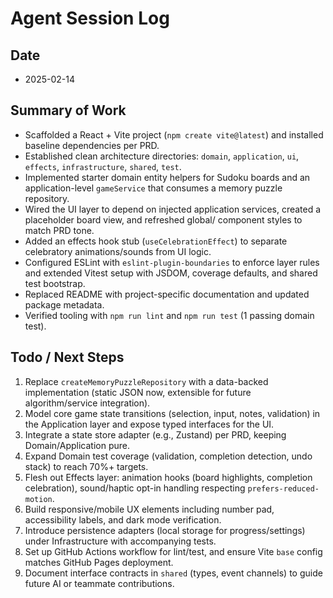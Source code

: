 # Agent Session Log

## Date
- 2025-02-14

## Summary of Work
- Scaffolded a React + Vite project (`npm create vite@latest`) and installed baseline dependencies per PRD.
- Established clean architecture directories: `domain`, `application`, `ui`, `effects`, `infrastructure`, `shared`, `test`.
- Implemented starter domain entity helpers for Sudoku boards and an application-level `gameService` that consumes a memory puzzle repository.
- Wired the UI layer to depend on injected application services, created a placeholder board view, and refreshed global/ component styles to match PRD tone.
- Added an effects hook stub (`useCelebrationEffect`) to separate celebratory animations/sounds from UI logic.
- Configured ESLint with `eslint-plugin-boundaries` to enforce layer rules and extended Vitest setup with JSDOM, coverage defaults, and shared test bootstrap.
- Replaced README with project-specific documentation and updated package metadata.
- Verified tooling with `npm run lint` and `npm run test` (1 passing domain test).

## Todo / Next Steps
1. Replace `createMemoryPuzzleRepository` with a data-backed implementation (static JSON now, extensible for future algorithm/service integration).
2. Model core game state transitions (selection, input, notes, validation) in the Application layer and expose typed interfaces for the UI.
3. Integrate a state store adapter (e.g., Zustand) per PRD, keeping Domain/Application pure.
4. Expand Domain test coverage (validation, completion detection, undo stack) to reach 70%+ targets.
5. Flesh out Effects layer: animation hooks (board highlights, completion celebration), sound/haptic opt-in handling respecting `prefers-reduced-motion`.
6. Build responsive/mobile UX elements including number pad, accessibility labels, and dark mode verification.
7. Introduce persistence adapters (local storage for progress/settings) under Infrastructure with accompanying tests.
8. Set up GitHub Actions workflow for lint/test, and ensure Vite `base` config matches GitHub Pages deployment.
9. Document interface contracts in `shared` (types, event channels) to guide future AI or teammate contributions.

